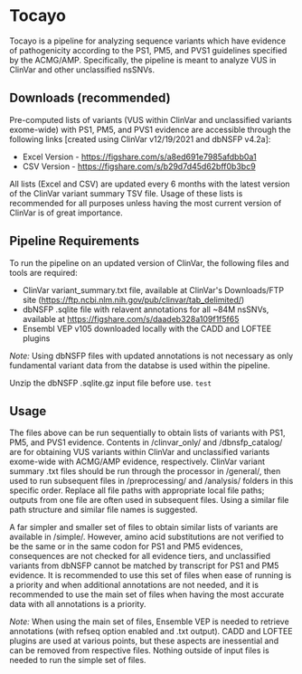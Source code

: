 # Tocayo

Tocayo is a pipeline for analyzing sequence variants which have evidence of pathogenicity according to the PS1, PM5, and PVS1 guidelines specified by the ACMG/AMP. Specifically, the pipeline is meant to analyze VUS in ClinVar and other unclassified nsSNVs.

## Downloads (recommended)

Pre-computed lists of variants (VUS within ClinVar and unclassified variants exome-wide) with PS1, PM5, and PVS1 evidence are accessible through the following links [created using ClinVar v12/19/2021 and dbNSFP v4.2a]:
* Excel Version - https://figshare.com/s/a8ed691e7985afdbb0a1
* CSV Version - https://figshare.com/s/b29d7d45d62bff0b3bc9

All lists (Excel and CSV) are updated every 6 months with the latest version of the ClinVar variant summary TSV file. Usage of these lists is recommended for all purposes unless having the most current version of ClinVar is of great importance. 

## Pipeline Requirements
To run the pipeline on an updated version of ClinVar, the following files and tools are required:
* ClinVar variant_summary.txt file, available at ClinVar's Downloads/FTP site (https://ftp.ncbi.nlm.nih.gov/pub/clinvar/tab_delimited/)
* dbNSFP .sqlite file with relavent annotations for all ~84M nsSNVs, available at https://figshare.com/s/daadeb328a109f1f5f65
* Ensembl VEP v105 downloaded locally with the CADD and LOFTEE plugins

_Note:_
Using dbNSFP files with updated annotations is not necessary as only fundamental variant data from the databse is used within the pipeline.

Unzip the dbNSFP .sqlite.gz input file before use.
``test``

## Usage

The files above can be run sequentially to obtain lists of variants with PS1, PM5, and PVS1 evidence. Contents in /clinvar_only/ and /dbnsfp_catalog/ are for obtaining VUS variants within ClinVar and unclassified variants exome-wide with ACMG/AMP evidence, respectively. ClinVar variant summary .txt files should be run through the processor in /general/, then used to run subsequent files in /preprocessing/ and /analysis/ folders in this specific order. Replace all file paths with appropriate local file paths; outputs from one file are often used in subsequent files. Using a similar file path structure and similar file names is suggested.

A far simpler and smaller set of files to obtain similar lists of variants are available in /simple/. However, amino acid substitutions are not verified to be the same or in the same codon for PS1 and PM5 evidences, consequences are not checked for all evidence tiers, and unclassified variants from dbNSFP cannot be matched by transcript for PS1 and PM5 evidence. It is recommended to use this set of files when ease of running is a priority and when additional annotations are not needed, and it is recommended to use the main set of files when having the most accurate data with all annotations is a priority.

_Note:_ When using the main set of files, Ensemble VEP is needed to retrieve annotations (with refseq option enabled and .txt output). CADD and LOFTEE plugins are used at various points, but these aspects are inessential and can be removed from respective files. Nothing outside of input files is needed to run the simple set of files.
